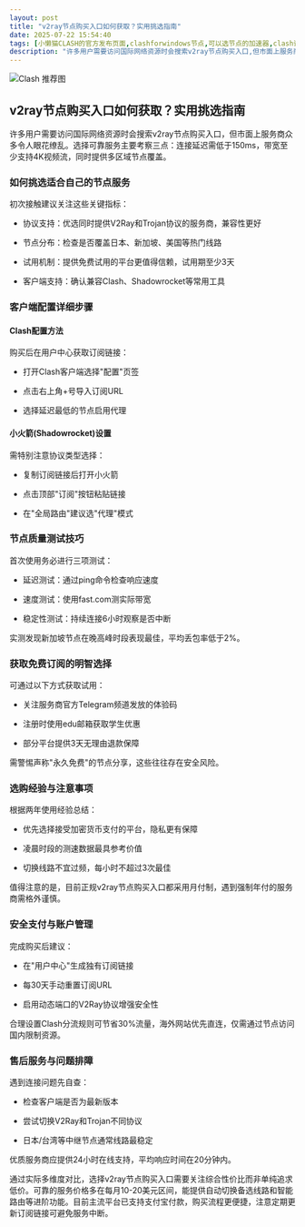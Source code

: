 ```yaml
---
layout: post
title: "v2ray节点购买入口如何获取？实用挑选指南"
date: 2025-07-22 15:54:40
tags: [小懒猫CLASH的官方发布页面,clashforwindows节点,可以选节点的加速器,clash订阅导入失败,Clash节点池复制,clash官网安卓,一键回国app]
description: "许多用户需要访问国际网络资源时会搜索v2ray节点购买入口,但市面上服务商众多令人眼花缭乱。选择可靠服务主要考察三点:连接延迟需低于150ms,带宽至少支持4K视频流,同时提供多区域节点覆盖。"
---
```


![Clash 推荐图](https://clashjd.github.io/assets/img/tiktok机场推荐.png)

## v2ray节点购买入口如何获取？实用挑选指南

许多用户需要访问国际网络资源时会搜索v2ray节点购买入口，但市面上服务商众多令人眼花缭乱。选择可靠服务主要考察三点：连接延迟需低于150ms，带宽至少支持4K视频流，同时提供多区域节点覆盖。

### 如何挑选适合自己的节点服务

初次接触建议关注这些关键指标：

- 协议支持：优选同时提供V2Ray和Trojan协议的服务商，兼容性更好

- 节点分布：检查是否覆盖日本、新加坡、美国等热门线路

- 试用机制：提供免费试用的平台更值得信赖，试用期至少3天

- 客户端支持：确认兼容Clash、Shadowrocket等常用工具

### 客户端配置详细步骤

#### Clash配置方法

购买后在用户中心获取订阅链接：

- 打开Clash客户端选择"配置"页签

- 点击右上角+号导入订阅URL

- 选择延迟最低的节点启用代理

#### 小火箭(Shadowrocket)设置

需特别注意协议类型选择：

- 复制订阅链接后打开小火箭

- 点击顶部"订阅"按钮粘贴链接

- 在"全局路由"建议选"代理"模式

### 节点质量测试技巧

首次使用务必进行三项测试：

- 延迟测试：通过ping命令检查响应速度

- 速度测试：使用fast.com测实际带宽

- 稳定性测试：持续连接6小时观察是否中断

实测发现新加坡节点在晚高峰时段表现最佳，平均丢包率低于2%。

### 获取免费订阅的明智选择

可通过以下方式获取试用：

- 关注服务商官方Telegram频道发放的体验码

- 注册时使用edu邮箱获取学生优惠

- 部分平台提供3天无理由退款保障

需警惕声称"永久免费"的节点分享，这些往往存在安全风险。

### 选购经验与注意事项

根据两年使用经验总结：

- 优先选择接受加密货币支付的平台，隐私更有保障

- 凌晨时段的测速数据最具参考价值

- 切换线路不宜过频，每小时不超过3次最佳

值得注意的是，目前正规v2ray节点购买入口都采用月付制，遇到强制年付的服务商需格外谨慎。

### 安全支付与账户管理

完成购买后建议：

- 在"用户中心"生成独有订阅链接

- 每30天手动重置订阅URL

- 启用动态端口的V2Ray协议增强安全性

合理设置Clash分流规则可节省30%流量，海外网站优先直连，仅需通过节点访问国内限制资源。

### 售后服务与问题排障

遇到连接问题先自查：

- 检查客户端是否为最新版本

- 尝试切换V2Ray和Trojan不同协议

- 日本/台湾等中继节点通常线路最稳定

优质服务商应提供24小时在线支持，平均响应时间在20分钟内。

通过实际多维度对比，选择v2ray节点购买入口需要关注综合性价比而非单纯追求低价。可靠的服务价格多在每月10-20美元区间，能提供自动切换备选线路和智能路由等进阶功能。目前主流平台已支持支付宝付款，购买流程更便捷，注意定期更新订阅链接可避免服务中断。